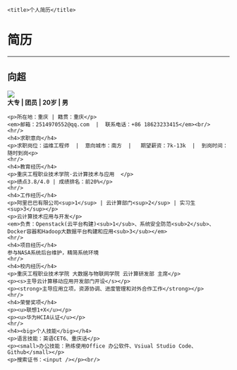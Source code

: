 <html>
<head>
    <meta charset="utf-8" />
    
    <title>个人简历</title>
</head>
<body>
    <h1>简历</h1>
    <hr>
    <h2>向超</h2><img src="https://image.baidu.com/search/detail?ct=503316480&z=0&ipn=false&word=%E5%BD%AD%E4%BA%8E%E6%99%8F%E5%9B%BE%E7%89%87&step_word=&hs=0&pn=0&spn=0&di=53570&pi=0&rn=1&tn=baiduimagedetail&is=0%2C0&istype=0&ie=utf-8&oe=utf-8&in=&cl=2&lm=-1&st=undefined&cs=2436136077%2C2689499119&os=525901641%2C476651172&simid=3454643784%2C497772712&adpicid=0&lpn=0&ln=2992&fr=&fmq=1630581343341_R&fm=&ic=undefined&s=undefined&hd=undefined&latest=undefined&copyright=undefined&se=&sme=&tab=0&width=undefined&height=undefined&face=undefined&ist=&jit=&cg=star&bdtype=0&oriquery=&objurl=https%3A%2F%2Fgimg2.baidu.com%2Fimage_search%2Fsrc%3Dhttp%3A%2F%2F5b0988e595225.cdn.sohucs.com%2Fq_70%2Cc_zoom%2Cw_640%2Fimages%2F20180611%2Feca0bdcc78314ef6a7b7a068acd38f31.jpeg%26refer%3Dhttp%3A%2F%2F5b0988e595225.cdn.sohucs.com%26app%3D2002%26size%3Df9999%2C10000%26q%3Da80%26n%3D0%26g%3D0n%26fmt%3Djpeg%3Fsec%3D1633173346%26t%3D310d78ac8a3ba72a26069783b10d84ff&fromurl=ippr_z2C%24qAzdH3FAzdH3F4_z%26e3Bf5i7_z%26e3Bv54AzdH3FwAzdH3Fdnc88bd0a_m0m098&gsm=1&rpstart=0&rpnum=0&islist=&querylist=&nojc=undefined"/><br/>
   <strong>大专  |  团员 | 20岁  | 男  </strong>

    <p>所在地：重庆 | 籍贯：重庆</p>
    <em>邮箱：2514970552@qq.com  |  联系电话：+86 18623233415</em><br/>
    <hr/>   
    <h4>求职意向</h4>
    <p>求职岗位：运维工程师  |  意向城市：南方  |   期望薪资：7k-13k  |  到岗时间：随时到岗<p>
    <hr/>   
    <h4>教育经历</h4>
    <p>重庆工程职业技术学院·云计算技术与应用  </p>
    <p>绩点3.8/4.0 | 成绩排名：前20%</p>
    <hr/>   
    <h4>工作经历</h4>
    <p>阿里巴巴有限公司<sup>1</sup> | 云计算部门<sup>2</sup> | 实习生<sup>3</sup></p>
    <p>云计算技术应用与开发</p>
    <em>负责：Openstack(云平台构建)<sub>1</sub>、系统安全防范<sub>2</sub>、Docker容器和Hadoop大数据平台构建和应用<sub>3</sub></em>
    <hr/>   
    <h4>项目经历</h4>
    参与NASA系统后台维护，精简系统环境
    <hr/>   
    <h4>校内经历</h4>
    <p>重庆工程职业技术学院 大数据与物联网学院 云计算研发部 主席</p>
    <p><s>主导云计算移动应用开发部门开设</s></p>
    <p><strong>主导应用立项，资源协调、进度管理和对外合作工作</strong></p>
    <hr/>   
    <h4>荣誉奖项</h4>
    <p><u>联想1+X</u></p>
    <p><u>华为HCIA认证</u></p>
    <hr/>   
    <h4><big>个人技能</big></h4>
    <p>语言技能：英语CET6、重庆话</p>
    <p><small>办公技能：熟练使用Office 办公软件、Vsiual Studio Code、Github</small></p>
    <p>搜索证书：<input /></p><br/>
    
</body>
</html>